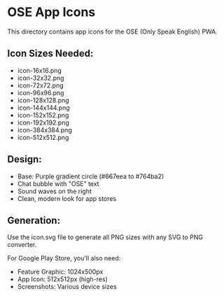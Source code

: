 # OSE App Icons

This directory contains app icons for the OSE (Only Speak English) PWA.

## Icon Sizes Needed:
- icon-16x16.png
- icon-32x32.png  
- icon-72x72.png
- icon-96x96.png
- icon-128x128.png
- icon-144x144.png
- icon-152x152.png
- icon-192x192.png
- icon-384x384.png
- icon-512x512.png

## Design:
- Base: Purple gradient circle (#667eea to #764ba2)
- Chat bubble with "OSE" text
- Sound waves on the right
- Clean, modern look for app stores

## Generation:
Use the icon.svg file to generate all PNG sizes with any SVG to PNG converter.

For Google Play Store, you'll also need:
- Feature Graphic: 1024x500px
- App Icon: 512x512px (high-res)
- Screenshots: Various device sizes
